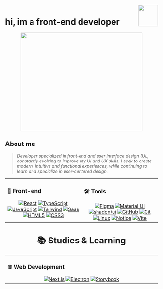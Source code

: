 <div align="right">
<img src="https://media0.giphy.com/media/v1.Y2lkPTc5MGI3NjExdGM5NzE4Y2ozZWdnMWFnZHl6aDRwMW95YzB0NWU0Mmo4MzhmMHFqNSZlcD12MV9pbnRlcm5hbF9naWZfYnlfaWQmY3Q9cw/YVqrGhAMZsSdDhk44M/giphy.gif" align="right" height="70" width="65" />
</div>  

# hi, im a front-end developer 

<div align="center">
<img src="https://media1.tenor.com/m/2Xhh1vssSEIAAAAC/dinkin-my-oup-falin-touden.gif" align="center" height="325" width="400" />
</div>  

## About me

> *Developer specialized in front-end and user interface design (UI), constantly evolving to improve my UI and UX skills. I seek to create modern, intuitive and functional experiences, while continuing to learn and specialize in user-centered design.*

<table>
  <tr>
    <td valign="top" width="50%">
      <h3>🎨 Front-end</h3>
      <div align="center"> 
        <a href="https://reactjs.org/" target="_blank"><img src="https://img.shields.io/badge/React-61DAFB?style=for-the-badge&logo=react&logoColor=black" alt="React" /></a>
        <a href="https://www.typescriptlang.org/" target="_blank"><img src="https://img.shields.io/badge/TypeScript-3178C6?style=for-the-badge&logo=typescript&logoColor=white" alt="TypeScript" /></a>
        <a href="https://developer.mozilla.org/en-US/docs/Web/JavaScript" target="_blank"><img src="https://img.shields.io/badge/JavaScript-F7DF1E?style=for-the-badge&logo=javascript&logoColor=black" alt="JavaScript" /></a>
        <a href="https://tailwindcss.com/" target="_blank"><img src="https://img.shields.io/badge/Tailwind_CSS-06B6D4?style=for-the-badge&logo=tailwindcss&logoColor=white" alt="Tailwind" /></a>
        <a href="https://sass-lang.com/" target="_blank"><img src="https://img.shields.io/badge/Sass-CC6699?style=for-the-badge&logo=sass&logoColor=white" alt="Sass" /></a>
        <a href="https://developer.mozilla.org/en-US/docs/Web/HTML" target="_blank"><img src="https://img.shields.io/badge/HTML5-E34F26?style=for-the-badge&logo=html5&logoColor=white" alt="HTML5" /></a>
        <a href="https://developer.mozilla.org/en-US/docs/Web/CSS" target="_blank"><img src="https://img.shields.io/badge/CSS3-1572B6?style=for-the-badge&logo=css3&logoColor=white" alt="CSS3" /></a>
      </div>
    </td>
    <td valign="top" width="50%">
      <h3>🛠️ Tools</h3>
      <div align="center">  
      <a href="https://www.figma.com/" target="_blank"><img src="https://img.shields.io/badge/Figma-F24E1E?style=for-the-badge&logo=figma&logoColor=white" alt="Figma" /></a>
      <a href="https://mui.com/" target="_blank"><img src="https://img.shields.io/badge/Material_UI-007FFF?style=for-the-badge&logo=mui&logoColor=white" alt="Material UI" /></a>
      <a href="https://ui.shadcn.com/" target="_blank"><img src="https://img.shields.io/badge/shadcn%2Fui-000000?style=for-the-badge&logo=shadcnui&logoColor=white" alt="shadcn/ui" /></a>
      <a href="https://github.com/" target="_blank"><img src="https://img.shields.io/badge/GitHub-181717?style=for-the-badge&logo=github&logoColor=white" alt="GitHub" /></a>
      <a href="https://git-scm.com/" target="_blank"><img src="https://img.shields.io/badge/Git-F05032?style=for-the-badge&logo=git&logoColor=white" alt="Git" /></a>
      <a href="https://www.linux.org/" target="_blank"><img src="https://img.shields.io/badge/Linux-FCC624?style=for-the-badge&logo=linux&logoColor=black" alt="Linux" /></a>
      <a href="https://www.notion.so/" target="_blank"><img src="https://img.shields.io/badge/Notion-000000?style=for-the-badge&logo=notion&logoColor=white" alt="Notion" /></a>
      <a href="https://vitejs.dev/" target="_blank"><img src="https://img.shields.io/badge/Vite-646CFF?style=for-the-badge&logo=vite&logoColor=white" alt="Vite" /></a>
      </div>
    </td>
  </tr>
</table>

<h1 align="center">📚 Studies & Learning</h1>

<table  align="center">
  <tr>
    <td valign="top" width="50%">
      <h3>🌐 Web Development</h3>
        <div align="center">
          <a href="https://nextjs.org/" target="_blank"><img src="https://img.shields.io/badge/Next.js-000000?style=for-the-badge&logo=nextdotjs&logoColor=white" alt="Next.js" /></a>
          <a href="https://www.electronjs.org/" target="_blank"><img src="https://img.shields.io/badge/Electron-191970?style=for-the-badge&logo=electron&logoColor=white" alt="Electron" /></a>
          <a href="https://storybook.js.org/" target="_blank"><img src="https://img.shields.io/badge/Storybook-FF4785?style=for-the-badge&logo=storybook&logoColor=white" alt="Storybook" /></a>
        </div>
    </td>
  </tr>
</table>

